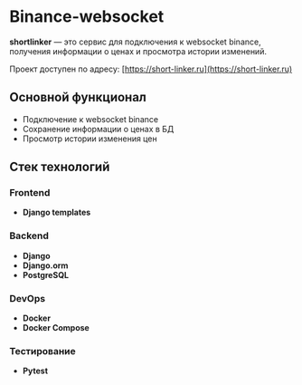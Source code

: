 # Binance-websocket

**shortlinker** — это сервис для подключения к websocket binance, получения информации о ценах и просмотра истории изменений.

Проект доступен по адресу: [https://short-linker.ru](https://short-linker.ru)

## Основной функционал

- Подключение к websocket binance
- Сохранение информации о ценах в БД
- Просмотр истории изменения цен

## Стек технологий

### Frontend

- **Django templates**

### Backend

- **Django**
- **Django.orm**
- **PostgreSQL**

### DevOps

- **Docker**
- **Docker Compose**

### Тестирование

- **Pytest**
